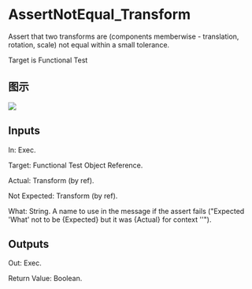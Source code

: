 # AssertNotEqual_Transform

Assert that two transforms are (components memberwise - translation, rotation, scale) not equal within a small tolerance.

Target is Functional Test

## 图示

![]($-20221218-17593159.png)

## Inputs

In: Exec.

Target: Functional Test Object Reference.

Actual: Transform (by ref).

Not Expected: Transform (by ref).

What: String. A name to use in the message if the assert fails ("Expected 'What' not to be {Expected} but it was {Actual} for context ''").  

## Outputs

Out: Exec.

Return Value: Boolean.

